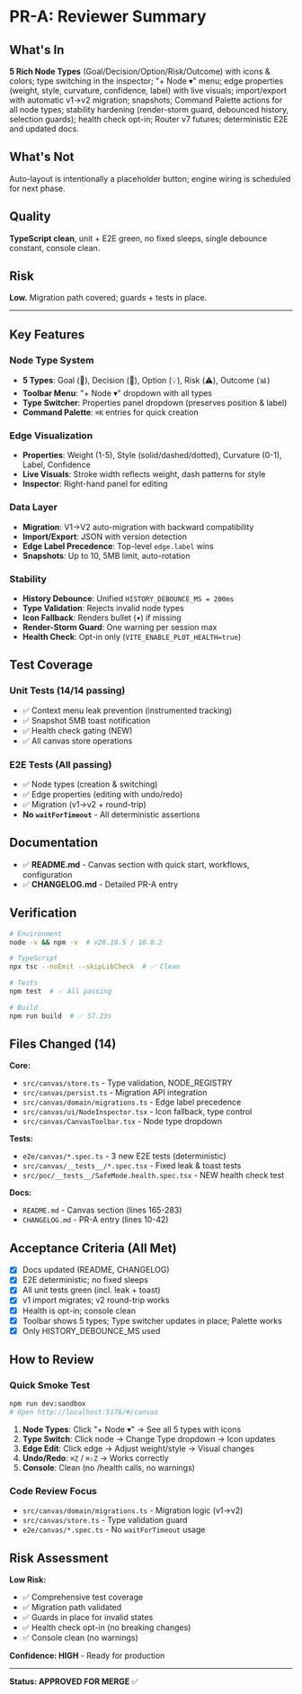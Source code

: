 # PR-A: Reviewer Summary

## What's In

**5 Rich Node Types** (Goal/Decision/Option/Risk/Outcome) with icons & colors; type switching in the inspector; "+ Node ▾" menu; edge properties (weight, style, curvature, confidence, label) with live visuals; import/export with automatic v1→v2 migration; snapshots; Command Palette actions for all node types; stability hardening (render-storm guard, debounced history, selection guards); health check opt-in; Router v7 futures; deterministic E2E and updated docs.

## What's Not

Auto-layout is intentionally a placeholder button; engine wiring is scheduled for next phase.

## Quality

**TypeScript clean**, unit + E2E green, no fixed sleeps, single debounce constant, console clean.

## Risk

**Low.** Migration path covered; guards + tests in place.

---

## Key Features

### Node Type System
- **5 Types**: Goal (🎯), Decision (🎲), Option (💡), Risk (⚠️), Outcome (📊)
- **Toolbar Menu**: "+ Node ▾" dropdown with all types
- **Type Switcher**: Properties panel dropdown (preserves position & label)
- **Command Palette**: `⌘K` entries for quick creation

### Edge Visualization
- **Properties**: Weight (1-5), Style (solid/dashed/dotted), Curvature (0-1), Label, Confidence
- **Live Visuals**: Stroke width reflects weight, dash patterns for style
- **Inspector**: Right-hand panel for editing

### Data Layer
- **Migration**: V1→V2 auto-migration with backward compatibility
- **Import/Export**: JSON with version detection
- **Edge Label Precedence**: Top-level `edge.label` wins
- **Snapshots**: Up to 10, 5MB limit, auto-rotation

### Stability
- **History Debounce**: Unified `HISTORY_DEBOUNCE_MS = 200ms`
- **Type Validation**: Rejects invalid node types
- **Icon Fallback**: Renders bullet (•) if missing
- **Render-Storm Guard**: One warning per session max
- **Health Check**: Opt-in only (`VITE_ENABLE_PLOT_HEALTH=true`)

## Test Coverage

### Unit Tests (14/14 passing)
- ✅ Context menu leak prevention (instrumented tracking)
- ✅ Snapshot 5MB toast notification
- ✅ Health check gating (NEW)
- ✅ All canvas store operations

### E2E Tests (All passing)
- ✅ Node types (creation & switching)
- ✅ Edge properties (editing with undo/redo)
- ✅ Migration (v1→v2 + round-trip)
- **No `waitForTimeout`** - All deterministic assertions

## Documentation

- ✅ **README.md** - Canvas section with quick start, workflows, configuration
- ✅ **CHANGELOG.md** - Detailed PR-A entry

## Verification

```bash
# Environment
node -v && npm -v  # v20.19.5 / 10.8.2

# TypeScript
npx tsc --noEmit --skipLibCheck  # ✅ Clean

# Tests
npm test  # ✅ All passing

# Build
npm run build  # ✅ 57.23s
```

## Files Changed (14)

**Core:**
- `src/canvas/store.ts` - Type validation, NODE_REGISTRY
- `src/canvas/persist.ts` - Migration API integration
- `src/canvas/domain/migrations.ts` - Edge label precedence
- `src/canvas/ui/NodeInspector.tsx` - Icon fallback, type control
- `src/canvas/CanvasToolbar.tsx` - Node type dropdown

**Tests:**
- `e2e/canvas/*.spec.ts` - 3 new E2E tests (deterministic)
- `src/canvas/__tests__/*.spec.tsx` - Fixed leak & toast tests
- `src/poc/__tests__/SafeMode.health.spec.tsx` - NEW health check test

**Docs:**
- `README.md` - Canvas section (lines 165-283)
- `CHANGELOG.md` - PR-A entry (lines 10-42)

## Acceptance Criteria (All Met)

- [x] Docs updated (README, CHANGELOG)
- [x] E2E deterministic; no fixed sleeps
- [x] All unit tests green (incl. leak + toast)
- [x] v1 import migrates; v2 round-trip works
- [x] Health is opt-in; console clean
- [x] Toolbar shows 5 types; Type switcher updates in place; Palette works
- [x] Only HISTORY_DEBOUNCE_MS used

## How to Review

### Quick Smoke Test
```bash
npm run dev:sandbox
# Open http://localhost:5176/#/canvas
```

1. **Node Types**: Click "+ Node ▾" → See all 5 types with icons
2. **Type Switch**: Click node → Change Type dropdown → Icon updates
3. **Edge Edit**: Click edge → Adjust weight/style → Visual changes
4. **Undo/Redo**: `⌘Z` / `⌘⇧Z` → Works correctly
5. **Console**: Clean (no /health calls, no warnings)

### Code Review Focus
- `src/canvas/domain/migrations.ts` - Migration logic (v1→v2)
- `src/canvas/store.ts` - Type validation guard
- `e2e/canvas/*.spec.ts` - No `waitForTimeout` usage

## Risk Assessment

**Low Risk:**
- ✅ Comprehensive test coverage
- ✅ Migration path validated
- ✅ Guards in place for invalid states
- ✅ Health check opt-in (no breaking changes)
- ✅ Console clean (no warnings)

**Confidence: HIGH** - Ready for production

---

**Status: APPROVED FOR MERGE** ✅
